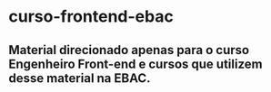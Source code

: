 # curso-frontend-ebac

## Material direcionado apenas para o curso Engenheiro Front-end e cursos que utilizem desse material na EBAC.
